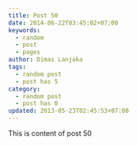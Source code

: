 ```yaml
---
title: Post 50
date: 2014-06-22T03:45:02+07:00
keywords:
  - random
  - post
  - pages
author: Dimas Lanjaka
tags:
  - random post
  - post has 5
category:
  - random post
  - post has 0
updated: 2013-05-23T02:45:53+07:00
---
```

This is content of post 50